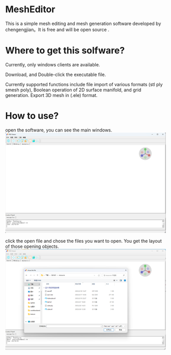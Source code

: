 # MeshEditor
This is a simple mesh editing and mesh generation software developed by chengengjian。It is free and will be open source .



# Where to get this solfware?

Currently, only windows clients are available.

Download, and Double-click the executable file.

Currently supported functions include file import of various formats (stl ply smesh poly), Boolean operation of 2D surface manifold, and grid generation. Export 3D mesh in (.ele) format.

# How to use?
open the software, you can see the main windows.
![image](https://github.com/chengengjian/MeshEditor/blob/main/images/mainWindows.png)

click the open file and chose the files you want to open. You get the layout of those opening objects.
![image](https://github.com/chengengjian/MeshEditor/blob/main/images/openFiles.png)


